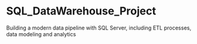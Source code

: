 # SQL_DataWarehouse_Project
Building a modern data pipeline with SQL Server, including ETL processes, data modeling and analytics
